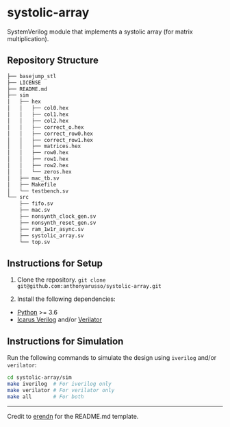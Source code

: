 # systolic-array
SystemVerilog module that implements a systolic array (for matrix multiplication).

## Repository Structure
```bash
├── basejump_stl
├── LICENSE
├── README.md
├── sim
│   ├── hex
│   │   ├── col0.hex
│   │   ├── col1.hex
│   │   ├── col2.hex
│   │   ├── correct_o.hex
│   │   ├── correct_row0.hex
│   │   ├── correct_row1.hex
│   │   ├── matrices.hex
│   │   ├── row0.hex
│   │   ├── row1.hex
│   │   ├── row2.hex
│   │   └── zeros.hex
│   ├── mac_tb.sv
│   ├── Makefile
│   └── testbench.sv
└── src
    ├── fifo.sv
    ├── mac.sv
    ├── nonsynth_clock_gen.sv
    ├── nonsynth_reset_gen.sv
    ├── ram_1w1r_async.sv
    ├── systolic_array.sv
    └── top.sv
```

## Instructions for Setup
1. Clone the repository.
`git clone git@github.com:anthonyarusso/systolic-array.git`

2. Install the following dependencies:
  + [Python](https://www.python.org/) >= 3.6
  + [Icarus Verilog](https://github.com/steveicarus/iverilog) and/or [Verilator](https://github.com/verilator/verilator)
  
## Instructions for Simulation
Run the following commands to simulate the design using `iverilog` and/or `verilator`:
```bash
cd systolic-array/sim
make iverilog  # For iverilog only
make verilator # For verilator only
make all       # For both
```

* * *

Credit to [erendn](https://github.com/erendn/sobel-pipeline-fpga/blob/main/README.md) for the README.md template.
